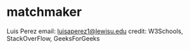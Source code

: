 # matchmaker
Luis Perez email: luisaperez1@lewisu.edu credit: W3Schools, StackOverFlow, GeeksForGeeks
